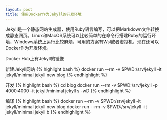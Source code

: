 ```yaml
---
layout: post
title: 使用Docker作为Jekyll的开发环境
---
```


Jekyll是一个静态网站生成器，使用Ruby语言编写，可以把Markdown文件转换成静态网页。Linux和MacOS系统可以比较简单的在命令行搭建Ruby的运行环境，Windows系统上运行比较麻烦，可用的方案有Wsl或者虚拟机，现在还可以Docker作为开发环境。

Docker Hub上有Jekyll的镜像

新建Jekyll网站
{% highlight bash %}
docker run --rm -v $PWD:/srv/jekyll -it jekyll/minimal jekyll new blog
{% endhighlight %}

开发
{% highlight bash %}
cd blog
docker run --rm -v $PWD:/srv/jekyll -p 4000:4000 -it jekyll/minimal jekyll s -wD
{% endhighlight %}

编译
{% highlight bash %}
docker run --rm -v $PWD:/srv/jekyll -it jekyll/minimal jekyll new blog
docker run --rm -v $PWD:/srv/jekyll -it jekyll/minimal jekyll b
{% endhighlight %}
